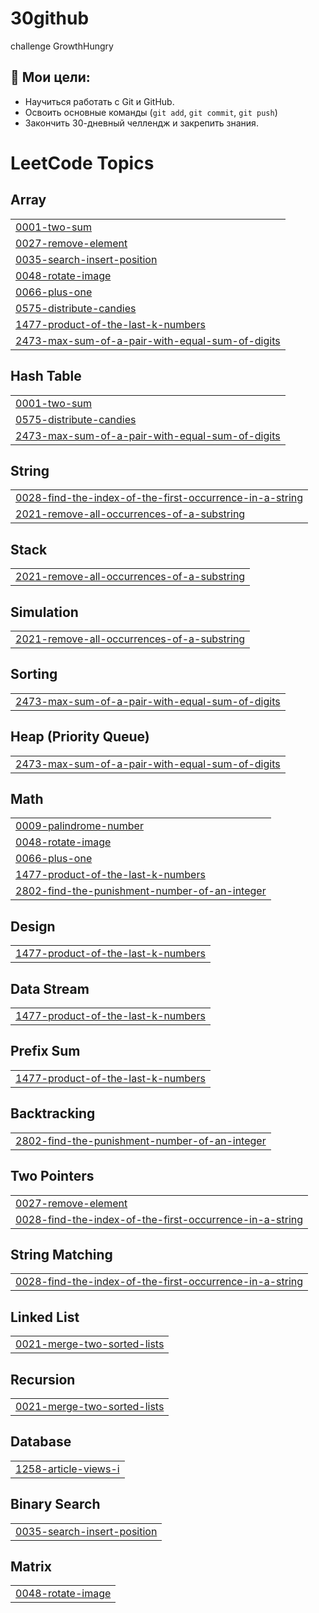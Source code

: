 # 30github
challenge GrowthHungry

## 🎯 Мои цели:
- Научиться работать с Git и GitHub.
- Освоить основные команды (`git add`, `git commit`, `git push`)
- Закончить 30-дневный челлендж и закрепить знания.

<!---LeetCode Topics Start-->
# LeetCode Topics
## Array
|  |
| ------- |
| [0001-two-sum](https://github.com/ummkhalid/30github/tree/master/0001-two-sum) |
| [0027-remove-element](https://github.com/ummkhalid/30github/tree/master/0027-remove-element) |
| [0035-search-insert-position](https://github.com/ummkhalid/30github/tree/master/0035-search-insert-position) |
| [0048-rotate-image](https://github.com/ummkhalid/30github/tree/master/0048-rotate-image) |
| [0066-plus-one](https://github.com/ummkhalid/30github/tree/master/0066-plus-one) |
| [0575-distribute-candies](https://github.com/ummkhalid/30github/tree/master/0575-distribute-candies) |
| [1477-product-of-the-last-k-numbers](https://github.com/ummkhalid/30github/tree/master/1477-product-of-the-last-k-numbers) |
| [2473-max-sum-of-a-pair-with-equal-sum-of-digits](https://github.com/ummkhalid/30github/tree/master/2473-max-sum-of-a-pair-with-equal-sum-of-digits) |
## Hash Table
|  |
| ------- |
| [0001-two-sum](https://github.com/ummkhalid/30github/tree/master/0001-two-sum) |
| [0575-distribute-candies](https://github.com/ummkhalid/30github/tree/master/0575-distribute-candies) |
| [2473-max-sum-of-a-pair-with-equal-sum-of-digits](https://github.com/ummkhalid/30github/tree/master/2473-max-sum-of-a-pair-with-equal-sum-of-digits) |
## String
|  |
| ------- |
| [0028-find-the-index-of-the-first-occurrence-in-a-string](https://github.com/ummkhalid/30github/tree/master/0028-find-the-index-of-the-first-occurrence-in-a-string) |
| [2021-remove-all-occurrences-of-a-substring](https://github.com/ummkhalid/30github/tree/master/2021-remove-all-occurrences-of-a-substring) |
## Stack
|  |
| ------- |
| [2021-remove-all-occurrences-of-a-substring](https://github.com/ummkhalid/30github/tree/master/2021-remove-all-occurrences-of-a-substring) |
## Simulation
|  |
| ------- |
| [2021-remove-all-occurrences-of-a-substring](https://github.com/ummkhalid/30github/tree/master/2021-remove-all-occurrences-of-a-substring) |
## Sorting
|  |
| ------- |
| [2473-max-sum-of-a-pair-with-equal-sum-of-digits](https://github.com/ummkhalid/30github/tree/master/2473-max-sum-of-a-pair-with-equal-sum-of-digits) |
## Heap (Priority Queue)
|  |
| ------- |
| [2473-max-sum-of-a-pair-with-equal-sum-of-digits](https://github.com/ummkhalid/30github/tree/master/2473-max-sum-of-a-pair-with-equal-sum-of-digits) |
## Math
|  |
| ------- |
| [0009-palindrome-number](https://github.com/ummkhalid/30github/tree/master/0009-palindrome-number) |
| [0048-rotate-image](https://github.com/ummkhalid/30github/tree/master/0048-rotate-image) |
| [0066-plus-one](https://github.com/ummkhalid/30github/tree/master/0066-plus-one) |
| [1477-product-of-the-last-k-numbers](https://github.com/ummkhalid/30github/tree/master/1477-product-of-the-last-k-numbers) |
| [2802-find-the-punishment-number-of-an-integer](https://github.com/ummkhalid/30github/tree/master/2802-find-the-punishment-number-of-an-integer) |
## Design
|  |
| ------- |
| [1477-product-of-the-last-k-numbers](https://github.com/ummkhalid/30github/tree/master/1477-product-of-the-last-k-numbers) |
## Data Stream
|  |
| ------- |
| [1477-product-of-the-last-k-numbers](https://github.com/ummkhalid/30github/tree/master/1477-product-of-the-last-k-numbers) |
## Prefix Sum
|  |
| ------- |
| [1477-product-of-the-last-k-numbers](https://github.com/ummkhalid/30github/tree/master/1477-product-of-the-last-k-numbers) |
## Backtracking
|  |
| ------- |
| [2802-find-the-punishment-number-of-an-integer](https://github.com/ummkhalid/30github/tree/master/2802-find-the-punishment-number-of-an-integer) |
## Two Pointers
|  |
| ------- |
| [0027-remove-element](https://github.com/ummkhalid/30github/tree/master/0027-remove-element) |
| [0028-find-the-index-of-the-first-occurrence-in-a-string](https://github.com/ummkhalid/30github/tree/master/0028-find-the-index-of-the-first-occurrence-in-a-string) |
## String Matching
|  |
| ------- |
| [0028-find-the-index-of-the-first-occurrence-in-a-string](https://github.com/ummkhalid/30github/tree/master/0028-find-the-index-of-the-first-occurrence-in-a-string) |
## Linked List
|  |
| ------- |
| [0021-merge-two-sorted-lists](https://github.com/ummkhalid/30github/tree/master/0021-merge-two-sorted-lists) |
## Recursion
|  |
| ------- |
| [0021-merge-two-sorted-lists](https://github.com/ummkhalid/30github/tree/master/0021-merge-two-sorted-lists) |
## Database
|  |
| ------- |
| [1258-article-views-i](https://github.com/ummkhalid/30github/tree/master/1258-article-views-i) |
## Binary Search
|  |
| ------- |
| [0035-search-insert-position](https://github.com/ummkhalid/30github/tree/master/0035-search-insert-position) |
## Matrix
|  |
| ------- |
| [0048-rotate-image](https://github.com/ummkhalid/30github/tree/master/0048-rotate-image) |
<!---LeetCode Topics End-->
